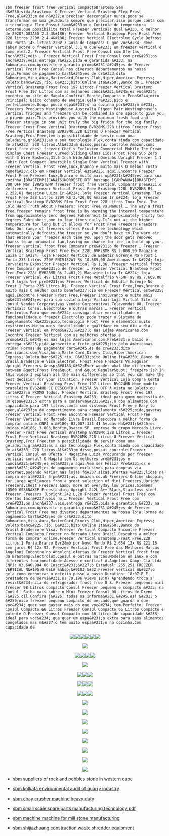 
```
sbm freezer frost free vertical compactoBrastemp Sem d&#250;vida,Brastemp. O Freezer Vertical Brastemp Flex Frost Free,al&#233;m de n&#227;o precisar descongelar nunca,pode se transformar em uma geladeira sempre que precisar,isso porque conta com a tecnologia Flex.Possui tamb&#233;m o Controle de temperatura externo,que possibilita total Freezer vertical: Qual &#233; o melhor de 2020? GUIA55 2.3 3&#186; Freezer Vertical Brastemp Flex Frost Free 228 litros 220V 2.4 4&#186; Freezer Vertical Electrolux Cycle Defrost Uma Porta 145 litros 220V 3 Guia de Compras: O que voc&#234; deve saber sobre o freezer vertical 3.1 O que &#233; um freezer vertical e como ele3.2. Freezer Vertical Frost Free Consul com Ofertas Incr&#237;veis … Freezer Vertical Frost Free Consul com pre&#231;os incr&#237;veis,entrega r&#225;pida e garantida &#233; na Submarino.com.Aproveite e garanta promo&#231;&#245;es de Freezer Vertical Frost Free Consul nos diversos departamentos na nossa loja.Formas de pagamento Cart&#245;es de cr&#233;dito Submarino,Visa,Aura,MasterCard,Diners Club,Hiper,American Express; Boleto banc&#225;rio; D&#233;bito Online Ita&#250;,Banco do … Freezer Vertical Brastemp Frost Free 197 Litros Freezer Vertical Brastemp Frost Free 197 Litros com as melhores condi&#231;&#245;es voc&#234; encontra no site do Magalu.Confira! Bonito,Compacto e Econ&#244;mico Principal: Baixo consumo de energia,Gela r&#225;pido e perfeitamente.Ocupa pouco espa&#231;o na cozinha,por&#233;m &#233;. Freezers Products Westinghouse Australia Pigeon Pair Westinghouse's vertical fridges and freezers can be combined in one space to give you a pigeon pair.This provides you with the maximum fresh food and freezer storage in one unit truly the big fridge for the big family. Freezer Frost Free Vertical Brastemp BVR28MK,228 Litros Freezer Frost Free Vertical Brastemp BVR28MK,228 Litros O Freezer Vertical Brastemp,Fros Free,tem a possibilidade de servir como uma geladeira,gra&#231;as a sua tecnologia Flex,conta ainda com capacidade de at&#233; 228 litros.Al&#233;m disso,possui controle Amazon.com: frost free chest freezer Chef's Exclusive Commercial Mobile Ice Cream Display Chest Freezer Curved Sliding Glass Lids Frost Free Sub Zero with 3 Wire Baskets,31.5 Inch Wide,White hOmelabs Upright Freezer 1.1 Cubic Feet Compact Reversible Single Door Vertical Freezer with. Freezer Vertical Frost Free,Inox,Branco e muito mais O melhor custo benef&#237;cio em Freezer Vertical est&#225; aqui.Encontre Freezer Frost Free,Freezer Inox,Branco e muito mais op&#231;&#245;es para sua cozinha.[BRASTEMP][CANAIS]NORDESTE BTP buscape [CAMPANHA][BRASTEMP] 300 OFF Mar [BRASTEMP freezer frost free vertical Comparar pre&#231;o de freezer … Freezer Vertical Frost Free Brastemp 228L BVR28MB R$ 2.252,61 Magazine Luiza Ir &#224; loja Freezer Vertical Brastemp Flex Frost Free 228 Litros 220V R$ 2.420,00 Amazon Ir &#224; loja Freezer Vertical Brastemp BVR28MK Flex Frost Free 228 Litros Inox Evox. The Cold Hard Truth About Freezers: Frost Free vs.Manual … The way a frost free freezer remains frost free is by warming the internal temperature from approximately zero degrees Fahrenheit to approximately thirty two degrees Fahrenheit,one to four times daily.It’s not at the higher temperature for long but it allows for Frost Free Freezers Freezers Beko Our range of freezers offers Frost Free technology which automatically defrosts the freezer so you don’t have to.The warm air that enters your freezer each time you open the door gets removed thanks to an automatic fan,leaving no chance for ice to build up your. freezer vertical frost free Comparar pre&#231;o de freezer … Freezer Vertical Brastemp Frost Free Evox 228L BVR28MB R$ 2.808,90 Magazine Luiza Ir &#224; loja Freezer Vertical de Embutir Gorenje No Frost 1 Porta 235 Litros 220V FNI5182A1 R$ 10.589,00 Americanas Ir &#224; loja Cervejeira Expositor Freezer Vertical R$ 1,36. freezer vertical frost free Comparar pre&#231;o de freezer … Freezer Vertical Brastemp Frost Free Evox 228L BVR28MB R$ 2.481,21 Magazine Luiza Ir &#224; loja Freezer Vertical 497 Litros Frost Free Metalfrio VF50F 99 R$ 7.669,00 em 1 lojas Ver pre&#231;os Freezer Vertical de Embutir Gorenje No Frost 1 Porta 235 Litros R$. Freezer Vertical Frost Free,Inox,Branco e muito mais O melhor custo benef&#237;cio em Freezer Vertical est&#225; aqui.Encontre Freezer Frost Free,Freezer Inox,Branco e muito mais op&#231;&#245;es para sua cozinha.Loja Virtual Loja Virtual Site da Consul Vendas Corporativas Vendas Corporativas Televendas 08. Freezer Vertical: Consul,Electrolux e outras marcas … Freezer vertical Electrolux Para que voc&#234; consiga aliar versatilidade e funcionalidade,o freezer Electrolux pode trazer o Sistema de Congelamento R&#225;pido,tecnologia Frost Free e elementos muito resistentes.Muito mais durabilidade e qualidade em seu dia a dia. Freezer Vertical em Promo&#231;&#227;o nas Lojas Americanas.com Encontre Freezer Vertical com as melhores ofertas e promo&#231;&#245;es nas lojas Americanas.com.Pre&#231;o baixo e entrega r&#225;pida.Aproveite o frete gr&#225;tis pelo Americanas Prime! Formas de pagamento cart&#245;es de cr&#233;dito Americanas.com,Visa,Aura,MasterCard,Diners Club,Hiper,American Express; Boleto banc&#225;rio; D&#233;bito Online Ita&#250;,Banco do Brasil,Bradesco e Visa Electron. Frost Free Freezers Vs.Regular Upright Freezers &nbsp;&#0183;&#32;Ever wonder what the difference is between &quot;Frost Free&quot; and &quot;Regular&quot; freezers is? In this video I explain all the main differences so that you can make the best decision for your situation. Freezer Vertical Loja Compra Certa Freezer Vertical Brastemp Frost Free 197 Litros BVG24HB Nome modelo prateleira BVG24HB CC DESCONTO A VISTA 5% OFF A vista no Boleto ou Cart&#227;o PROMO Todos. Freezer Vertical Brastemp Frost Free 197 Litros O Freezer Vertical Brastemp &#233; ideal para quem necessita de um espa&#231;o extra para a conserva&#231;&#227;o dos alimentos.Com capacidade para 197 litros,conta com sistemas Frost Free e Easy to open,al&#233;m de compartimento para congelamento r&#225;pido,gavetas Freezer Vertical Frost Free Encontre Freezer Vertical Frost Free Freezer Vertical no Mercado Livre Brasil.Descubra a melhor forma de comprar online.CNPJ n.&#186; 03.007.331 41 Av.das Na&#231;&#245;es Unidas,n&#186; 3.003,Bonfim,Osasco SP  empresa do grupo Mercado Livre. Freezer Frost Free Vertical Brastemp BVR28MK,228 Litros … Freezer Frost Free Vertical Brastemp BVR28MK,228 Litros O Freezer Vertical Brastemp,Fros Free,tem a possibilidade de servir como uma geladeira,gra&#231;as a sua tecnologia Flex,conta ainda com capacidade de at&#233; 228 litros.Al&#233;m disso,possui controle Freezer Vertical Consul em Oferta ‹ Magazine Luiza Procurando por freezer vertical consul? O Magalu tem.Os melhores pre&#231;os e condi&#231;&#245;es est&#227;o aqui.Vem ser Feliz! Pre&#231;os e condi&#231;&#245;es de pagamento exclusivos para compras via internet,podendo variar nas lojas f&#237;sicas.Ofertas v&#225;lidas na compra de at&#233; 5 pe&#231;as. Amazon.co.uk Freezers Online shopping for Large Appliances from a great selection of Mini Freezers,Upright Freezers,Chest Freezers &amp; more at everyday low prices.Siemens iQ500 GS36NAX3P Freestanding Upright 242L A++ Black,Stainless steel freezer Freezers (Upright,242 L,20 Freezer Vertical Frost Free com Ofertas Incr&#237;veis no … Freezer Vertical Frost Free com pre&#231;os incr&#237;veis,entrega r&#225;pida e garantida &#233; na Submarino.com.Aproveite e garanta promo&#231;&#245;es de Freezer Vertical Frost Free nos diversos departamentos na nossa loja.Formas de pagamento Cart&#245;es de cr&#233;dito Submarino,Visa,Aura,MasterCard,Diners Club,Hiper,American Express; Boleto banc&#225;rio; D&#233;bito Online Ita&#250;,Banco do Brasil,Bradesco e Visa. Freezer Vertical Compacto Encontre Freezer Vertical Compacto Freezer no Mercado Livre Brasil.Descubra a melhor forma de comprar online.Freezer Vertical Brastemp,Frost Free,228 Litros,1 Porta,Branco Bvr28mb por Novo Mundo R$ 2.654 12x R$ 221 16 sem juros R$ 12x 92. Freezer Vertical Frost Free das Melhores Marcas Angeloni Encontre no Angeloni ofertas de Freezer Vertical frost free da Brastemp,Electrolux,Consul e outras marcas.Modelos em inox e com diferentes funcionalidade.Acesse e confira! A.Angeloni &amp; Cia Ltda CNPJ: 83.646.984 06 Inscri&#231;&#227;o Estadual: 255.251 FREEZER VERTICAL N&#195;O GELA &nbsp;&#0183;&#32;Freezer vertical n&#227;o gela como encontrar o defeito passo a passo Duration: 18:07.R E prestadora de servi&#231;os 79,196 views 18:07 Aprendendo troca a resist&#234;ncia do refrigerador frost free 8 8. Freezer pequeno: mini freezer 98 Litros compacto Consul Freezer pequeno e compacto &#233; na Consul! Saiba mais sobre o Mini Freezer Consul 98 Litros de Dreno F&#225;cil.Confira j&#225; todas as informa&#231;&#245;es! &#201; o &#250;nico freezer pequeno compacto do mercado,que guarda o que voc&#234; quer sem gastar mais do que voc&#234; tem.Perfeito. Freezer Consul Compacto 66 Litros Freezer Consul Compacto 66 Litros Compacto e potente O Freezer Consul Compacto com 66 litros de capacidade &#233; ideal para voc&#234; que quer um espa&#231;o extra para seus alimentos congelados,mas n&#227;o tem muito espa&#231;o na cozinha.Com capacidade de 
```

<div align="center">
  
<a rel="nofollow" href="https://m.shibang-china.com?f=github&k=sbm+freezer+frost+free+vertical+compacto"><img src="https://static.shibang-china.com/en/l.png"></a><img src="https://static.shibang-china.com/en/hw.png"><a rel="nofollow" href="https://m.shibang-china.com/product/?f=github&k=sbm+freezer+frost+free+vertical+compacto"><img src="https://static.shibang-china.com/en/p.png"></a><a rel="nofollow" href="https://m.shibang-china.com/cases/?f=github&k=sbm+freezer+frost+free+vertical+compacto"><img src="https://static.shibang-china.com/en/c.png"></a><a rel="nofollow" href="https://m.shibang-china.com/news/?f=github&k=sbm+freezer+frost+free+vertical+compacto"><img src="https://static.shibang-china.com/en/n.png"></a><a rel="nofollow" href="https://m.shibang-china.com?f=github&k=sbm+freezer+frost+free+vertical+compacto"><img src="https://static.shibang-china.com/en/m.png"></a>

<a rel="nofollow" href="https://m.shibang-china.com/product/?f=github&k=sbm+freezer+frost+free+vertical+compacto"><img src="https://static.shibang-china.com/en/b.jpg"></a>
  
<a rel="nofollow" href="https://m.shibang-china.com/solution-aggregate.html?f=github&k=sbm+freezer+frost+free+vertical+compacto"><img src="https://static.shibang-china.com/en/a.jpg"></a><a rel="nofollow" href="https://m.shibang-china.com/solution-mine.html?f=github&k=sbm+freezer+frost+free+vertical+compacto"><img src="https://static.shibang-china.com/en/m.jpg"></a><a rel="nofollow" href="https://m.shibang-china.com/solution-mill.html?f=github&k=sbm+freezer+frost+free+vertical+compacto"><img src="https://static.shibang-china.com/en/g.jpg"></a><a rel="nofollow" href="https://m.shibang-china.com/solution-epc.html?f=github&k=sbm+freezer+frost+free+vertical+compacto"><img src="https://static.shibang-china.com/en/e.jpg"></a>

<a rel="nofollow" href="https://m.shibang-china.com/product/?f=github&k=sbm+freezer+frost+free+vertical+compacto"><img src="https://static.shibang-china.com/en/a-p.png"></a>

<a rel="nofollow" href="https://m.shibang-china.com/product/crusher/c6x.html?f=github&k=sbm+freezer+frost+free+vertical+compacto"><img src="https://static.shibang-china.com/en/j.jpg"></a><a rel="nofollow" href="https://m.shibang-china.com/product/crusher/ci5x.html?f=github&k=sbm+freezer+frost+free+vertical+compacto"><img src="https://static.shibang-china.com/en/i.jpg"></a><a rel="nofollow" href="https://m.shibang-china.com/product/crusher/hst.html?f=github&k=sbm+freezer+frost+free+vertical+compacto"><img src="https://static.shibang-china.com/en/c.jpg"></a>

<a rel="nofollow" href="https://m.shibang-china.com/product/mill/mtw.html?f=github&k=sbm+freezer+frost+free+vertical+compacto"><img src="https://static.shibang-china.com/en/mtw.jpg"></a><a rel="nofollow" href="https://m.shibang-china.com/product/mill/scm.html?f=github&k=sbm+freezer+frost+free+vertical+compacto"><img src="https://static.shibang-china.com/en/scm.jpg"></a><a rel="nofollow" href="https://m.shibang-china.com/product/mill/lm.html?f=github&k=sbm+freezer+frost+free+vertical+compacto"><img src="https://static.shibang-china.com/en/lm.jpg"></a>

<a rel="nofollow" href="https://m.shibang-china.com/product/sand/vsi6x.html?f=github&k=sbm+freezer+frost+free+vertical+compacto"><img src="https://static.shibang-china.com/en/6x.jpg"></a><a rel="nofollow" href="https://m.shibang-china.com/product/sand/vu.html?f=github&k=sbm+freezer+frost+free+vertical+compacto"><img src="https://static.shibang-china.com/en/vu.jpg"></a><a rel="nofollow" href="https://m.shibang-china.com/product/mobile/klun.html?f=github&k=sbm+freezer+frost+free+vertical+compacto"><img src="https://static.shibang-china.com/en/k.jpg"></a>

<a rel="nofollow" href="https://m.shibang-china.com/cases/?f=github&k=sbm+freezer+frost+free+vertical+compacto"><img src="https://static.shibang-china.com/en/case.png"></a>

<a rel="nofollow" href="https://m.shibang-china.com/cases/aggregate/202.html?f=github&k=sbm+freezer+frost+free+vertical+compacto"><img src="https://static.shibang-china.com/en/c-1.jpg"></a>

<a rel="nofollow" href="https://m.shibang-china.com/cases/aggregate/203.html?f=github&k=sbm+freezer+frost+free+vertical+compacto"><img src="https://static.shibang-china.com/en/c-2.jpg"></a>

<a rel="nofollow" href="https://m.shibang-china.com/cases/mill/123.html?f=github&k=sbm+freezer+frost+free+vertical+compacto"><img src="https://static.shibang-china.com/en/c-3.jpg"></a>

<a rel="nofollow" href="https://m.shibang-china.com/contact_us.html?f=github&k=sbm+freezer+frost+free+vertical+compacto"><img src="https://static.shibang-china.com/en/contact.png"></a>

<a rel="nofollow" href="https://swt.shibang-china.com/?f=github&k=sbm+freezer+frost+free+vertical+compacto"><img src="https://static.shibang-china.com/en/chat.png"></a>

<a rel="nofollow" href="https://whatsapp.shibangsoft.com/WhatsApp.php?f=github&k=sbm+freezer+frost+free+vertical+compacto"><img src="https://static.shibang-china.com/en/whatsapp.png"></a>

<a rel="nofollow" href="https://m.shibang-china.com/?f=github&k=sbm+freezer+frost+free+vertical+compacto"><img src="https://static.shibang-china.com/en/website.png"></a>

</div>


* [sbm suppliers of rock and pebbles stone in western cape](sbm%20suppliers%20of%20rock%20and%20pebbles%20stone%20in%20western%20cape.md)

* [sbm kolkata environmental audit of quarry industry](sbm%20kolkata%20environmental%20audit%20of%20quarry%20industry.md)

* [sbm ebay crusher machine heavy duty](sbm%20ebay%20crusher%20machine%20heavy%20duty.md)

* [sbm small scale spare parts manufacturing technology pdf](sbm%20small%20scale%20spare%20parts%20manufacturing%20technology%20pdf.md)

* [sbm machine machine for mill stone manufacturing](sbm%20machine%20machine%20for%20mill%20stone%20manufacturing.md)

* [sbm shijiazhuang construction waste shredder equipment](sbm%20shijiazhuang%20construction%20waste%20shredder%20equipment.md)